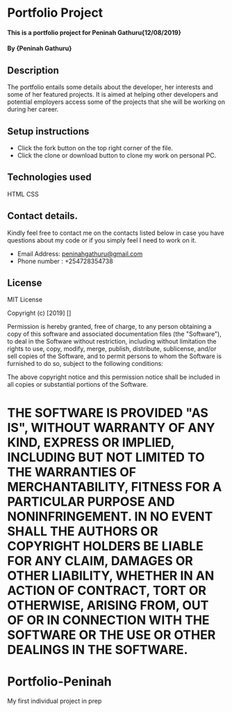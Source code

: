 
# Portfolio Project
#### This is a portfolio project for Peninah Gathuru{12/08/2019}
#### By {Peninah Gathuru}

## Description
The portfolio entails some details about the developer, her interests and some of her featured projects. It is aimed at helping other developers and potential employers access some of the projects that she will be working on during her career.
## Setup instructions
  * Click the fork button on the top right corner of the file.
  * Click the clone or download button to clone my work on personal PC.
## Technologies used
HTML CSS
## Contact details.
Kindly feel free to contact me on the contacts listed below in case you have questions about my code or if you simply feel I need to work on it.
* Email Address: peninahgathuru@gmail.com
* Phone number : +254728354738
## License
MIT License

Copyright (c) [2019] []

Permission is hereby granted, free of charge, to any person obtaining a copy
of this software and associated documentation files (the "Software"), to deal
in the Software without restriction, including without limitation the rights
to use, copy, modify, merge, publish, distribute, sublicense, and/or sell
copies of the Software, and to permit persons to whom the Software is
furnished to do so, subject to the following conditions:

The above copyright notice and this permission notice shall be included in all
copies or substantial portions of the Software.

THE SOFTWARE IS PROVIDED "AS IS", WITHOUT WARRANTY OF ANY KIND, EXPRESS OR
IMPLIED, INCLUDING BUT NOT LIMITED TO THE WARRANTIES OF MERCHANTABILITY,
FITNESS FOR A PARTICULAR PURPOSE AND NONINFRINGEMENT. IN NO EVENT SHALL THE
AUTHORS OR COPYRIGHT HOLDERS BE LIABLE FOR ANY CLAIM, DAMAGES OR OTHER
LIABILITY, WHETHER IN AN ACTION OF CONTRACT, TORT OR OTHERWISE, ARISING FROM,
OUT OF OR IN CONNECTION WITH THE SOFTWARE OR THE USE OR OTHER DEALINGS IN THE
SOFTWARE.
=======
# Portfolio-Peninah
My first individual project in prep
